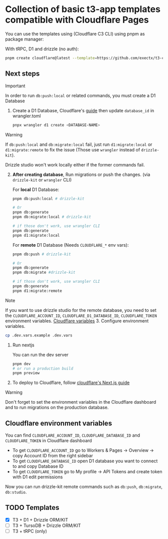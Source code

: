 # Collection of basic t3-app templates compatible with Cloudflare Pages

You can use the templates using (Cloudflare C3 CLI) using pnpm as package manager:

With tRPC, D1 and drizzle (no auth):

```sh
pnpm create cloudflare@latest --template=https://github.com/exectx/t3-cloudflare/templates/d1
```

## Next steps

> [!IMPORTANT]
> In order to run `db:push:local` or related commands, you must create a D1 Database

1. Create a D1 Database, Cloudflare's [guide](https://developers.cloudflare.com/d1/get-started/#3-create-a-database) then update `database_id` in wrangler.toml

   ```sh
   pnpx wrangler d1 create <DATABASE-NAME>
   ```

> [!WARNING]
> If `db:push:local` and `db:migrate:local` fail, just run `d1:migrate:local` or `d1:migrate:remote` to fix the issue (Those use `wrangler` instead of `drizzle-kit`).
>
> Drizzle studio won't work locally either if the former commands fail.

2. **After creating database**, Run migrations or push the changes. (via `drizzle-kit` or `wrangler` CLI)

   For **local** D1 Database:

   ```sh
   pnpm db:push:local # drizzle-kit
   ```

   ```sh
   # Or
   pnpm db:generate
   pnpm db:migrate:local # drizzle-kit
   ```

   ```sh
   # if those don't work, use wrangler CLI
   pnpm db:generate
   pnpm d1:migrate:local
   ```

   For **remote** D1 Database (Needs `CLOUDFLARE_*` env vars):

   ```sh
   pnpm db:push # drizzle-kit
   ```

   ```sh
   # Or
   pnpm db:generate
   pnpm db:migrate #drizzle-kit
   ```

   ```sh
   # if those don't work, use wrangler CLI
   pnpm db:generate
   pnpm d1:migrate:remote
   ```

> [!NOTE]
> If you want to use drizzle studio for the remote database, you need to set the `CLOUDFLARE_ACCOUNT_ID`, `CLOUDFLARE_D1_DATABASE_ID`, `CLOUDFLARE_TOKEN` environment variables. [Cloudflare variables](#cloudflare-environment-variables) 3. Configure environment variables.

```sh
cp .dev.vars.example .dev.vars
```

1. Run nextjs

   You can run the dev server

   ```sh
   pnpm dev
   # or run a production build
   pnpm preview
   ```

1. To deploy to Cloudflare, follow [cloudflare's Next.js guide](https://developers.cloudflare.com/pages/framework-guides/nextjs/deploy-a-nextjs-site/#connect-your-application-to-the-github-repository-via-the-cloudflare-dashboard)

> [!WARNING]
> Don't forget to set the environment variables in the Cloudflare dashboard and to run migrations on the production database.

## Cloudflare environment variables

You can find `CLOUDFLARE_ACCOUNT_ID`, `CLOUDFLARE_DATABASE_ID` and `CLOUDFLARE_TOKEN` in Cloudflare dashboard

- To get `CLOUDFLARE_ACCOUNT_ID` go to Workers & Pages -> Overview -> copy Account ID from the right sidebar
- To get `CLOUDFLARE_DATABASE_ID` open D1 database you want to connect to and copy Database ID
- To get `CLOUDFLARE_TOKEN` go to My profile -> API Tokens and create token with D1 edit permissions

Now you can run drizzle-kit remote commands such as `db:push`, `db:migrate`, `db:studio`.

## TODO Templates

- [x] T3 + D1 + Drizzle ORM/KIT
- [ ] T3 + TursoDB + Drizzle ORM/KIT
- [ ] T3 + tRPC (only)
